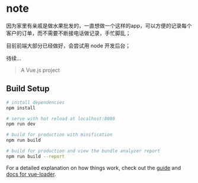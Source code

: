 # note
因为家里有亲戚是做水果批发的，一直想做一个这样的app，可以方便的记录每个客户的订单，而不需要不断接电话做记录，手忙脚乱；

目前前端大部分已经做好，会尝试用 node 开发后台；

待续...


> A Vue.js project

## Build Setup

``` bash
# install dependencies
npm install

# serve with hot reload at localhost:8080
npm run dev

# build for production with minification
npm run build

# build for production and view the bundle analyzer report
npm run build --report
```

For a detailed explanation on how things work, check out the [guide](http://vuejs-templates.github.io/webpack/) and [docs for vue-loader](http://vuejs.github.io/vue-loader).
